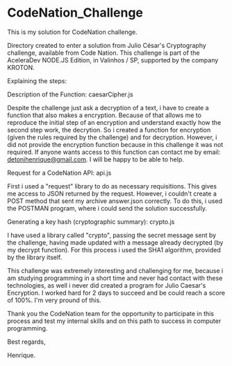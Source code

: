 # CodeNation_Challenge
This is my solution for CodeNation challenge.

Directory created to enter a solution from Julio César's Cryptography challenge, available from Code Nation.
This challenge is part of the AceleraDev NODE.JS Edition, in Valinhos / SP, supported by the company KROTON.

Explaining the steps:

Description of the Function: caesarCipher.js

Despite the challenge just ask a decryption of a text, i have to create a function that also makes a
encryption. Because of that allows me to reproduce the initial step of an encryption and understand exactly how the second step
work, the decrytion.
So i created a function for encryption (given the rules required by the challenge) and for decryption.
However, i did not provide the encryption function because in this challenge it was not required. If anyone wants access
to this function can contact me by email: detonihenrique@gmail.com. I will be happy to be able to help.

Request for a CodeNation API: api.js

First i used a "request" library to do as necessary requisitions. This gives me access to JSON
returned by the request.
However, i couldn't create a POST method that sent my archive answer.json correctly.
To do this, i used the POSTMAN program, where i could send the solution successfully.

Generating a key hash (cryptographic summary): crypto.js

I have used a library called "crypto", passing the secret message sent by the challenge, having made updated with a message
already decrypted (by my decrypt function). For this process i used the SHA1 algorithm, provided by the library itself.

This challenge was extremely interesting and challenging for me, because i am studying programming in a short time and never had contact
with these technologies, as well i never did created a program for Julio Caesar's Encryption. I worked hard for 2 days to succeed and
be could reach a score of 100%. I'm very pround of this.

Thank you the CodeNation team for the opportunity to participate in this process and test my internal skills and 
on this path to success in computer programming.

Best regards,

Henrique.


